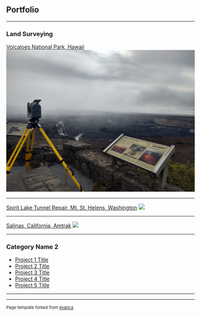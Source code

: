 ## Portfolio

---

### Land Surveying 

[Volcaloes National Park, Hawaii](http://example.com/)
<img src="images/IMG_20201118_083816392_HDR.jpg?raw=true"/>

---

[Spirit Lake Tunnel Repair, Mt. St. Helens, Washington](http://example.com/)
<img src="images/dummy_thumbnail.jpg?raw=true"/>

---

[Salinas, California, Amtrak](http://example.com/)
<img src="images/dummy_thumbnail.jpg?raw=true"/>

---

### Category Name 2

- [Project 1 Title](http://example.com/)
- [Project 2 Title](http://example.com/)
- [Project 3 Title](http://example.com/)
- [Project 4 Title](http://example.com/)
- [Project 5 Title](http://example.com/)

---




---
<p style="font-size:11px">Page template forked from <a href="https://github.com/evanca/quick-portfolio">evanca</a></p>
<!-- Remove above link if you don't want to attibute -->
